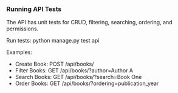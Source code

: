 ### Running API Tests
The API has unit tests for CRUD, filtering, searching, ordering, and permissions.

Run tests:
    python manage.py test api

Examples:
- Create Book: POST /api/books/
- Filter Books: GET /api/books/?author=Author A
- Search Books: GET /api/books/?search=Book One
- Order Books: GET /api/books/?ordering=publication_year
